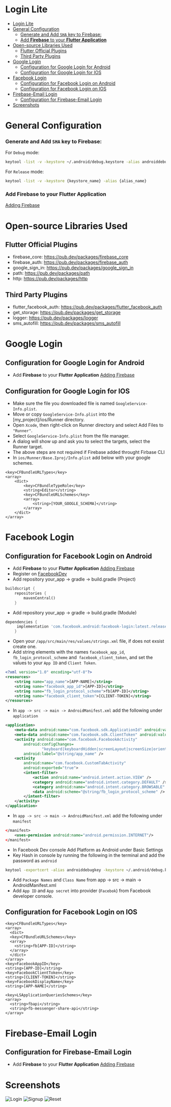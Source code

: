# Login Lite

- [Login Lite](#login-lite)
- [General Configuration](#general-configuration)
    - [Generate and Add `SHA` key to Firebase:](#generate-and-add-sha-key-to-firebase)
    - [Add **Firebase** to your **Flutter Application**](#add-firebase-to-your-flutter-application)
- [Open-source Libraries Used](#open-source-libraries-used)
  - [Flutter Official Plugins](#flutter-official-plugins)
  - [Third Party Plugins](#third-party-plugins)
- [Google Login](#google-login)
  - [Configuration for Google Login for Android](#configuration-for-google-login-for-android)
  - [Configuration for Google Login for IOS](#configuration-for-google-login-for-ios)
- [Facebook Login](#facebook-login)
  - [Configuration for Facebook Login on Android](#configuration-for-facebook-login-on-android)
  - [Configuration for Facebook Login on IOS](#configuration-for-facebook-login-on-ios)
- [Firebase-Email Login](#firebase-email-login)
  - [Configuration for Firebase-Email Login](#configuration-for-firebase-email-login)
- [Screenshots](#screenshots)
# General Configuration
### Generate and Add `SHA` key to Firebase:

For `Debug` mode:

```bash
keytool -list -v -keystore ~/.android/debug.keystore -alias androiddebugkey -storepass android -keypass android
```

For `Release` mode:

```bash
keytool -list -v -keystore {keystore_name} -alias {alias_name}
```
 ### Add **Firebase** to your **Flutter Application**
  [Adding Firebase](https://firebase.google.com/docs/flutter/)

# Open-source Libraries Used
## Flutter Official Plugins
- firebase_core: https://pub.dev/packages/firebase_core
- firebase_auth: https://pub.dev/packages/firebase_auth
- google_sign_in: https://pub.dev/packages/google_sign_in
- path: https://pub.dev/packages/path
- http: https://pub.dev/packages/http

## Third Party Plugins
- flutter_facebook_auth: https://pub.dev/packages/flutter_facebook_auth
- get_storage: https://pub.dev/packages/get_storage
- logger: https://pub.dev/packages/logger
- sms_autofill: https://pub.dev/packages/sms_autofill

# Google Login

## Configuration for Google Login for Android

- Add **Firebase** to your **Flutter Application**
  [Adding Firebase](https://firebase.google.com/docs/flutter/)

## Configuration for Google Login for IOS
- Make sure the file you downloaded file is named `GoogleService-Info.plist`.
- Move or copy `GoogleService-Info.plist` into the [my_project]/ios/Runner directory.
- Open `Xcode`, then right-click on Runner directory and select Add Files to `"Runner"`.
- Select `GoogleService-Info.plist` from the file manager.
- A dialog will show up and ask you to select the targets, select the Runner target.
- The above steps are not required if Firebase added throught Firbase CLI
- In `ios/Runner/Base.Iproj/Info.plist` add below with your google schemes.
```plist
<key>CFBundleURLTypes</key>
<array>
	<dict>
		<key>CFBundleTypeRole</key>
		<string>Editor</string>
		<key>CFBundleURLSchemes</key>
		<array>
			<string>[YOUR_GOOGLE_SCHEMA]</string>
		</array>
	</dict>
</array>
```

# Facebook Login

## Configuration for Facebook Login on Android

- Add **Firebase** to your **Flutter Application**
  [Adding Firebase](https://firebase.google.com/docs/flutter/)
- Register on [FacebookDev](https://developers.facebook.com/apps/create/)
- Add repository your_app -> gradle -> build.gradle (Project)

```dart
buildscript {
    repositories {
        mavenCentral()
    }
```

- Add repository your_app -> gradle -> build.gradle (Module)

```dart
dependencies {
	 implementation 'com.facebook.android:facebook-login:latest.release'
	}
```

- Open your `/app/src/main/res/values/strings.xml` file, if does not exsist create one.
- Add string elements with the names `facebook_app_id`, `fb_login_protocol_scheme` and` facebook_client_token`, and set the values to your `App ID` and `Client Token`.

```xml
<?xml version="1.0" encoding="utf-8"?>
<resources>
    <string name="app_name">[APP-NAME]</string>
    <string name="facebook_app_id">[APP-ID]</string>
    <string name="fb_login_protocol_scheme">fb[APP-ID]</string>
    <string name="facebook_client_token">[CLIENT-TOKEN]</string>
</resources>
```

- In `app -> src -> main -> AndroidManifest.xml` add the following under `application`

```xml
<application>
    <meta-data android:name="com.facebook.sdk.ApplicationId" android:value="@string/facebook_app_id"/>
    <meta-data android:name="com.facebook.sdk.ClientToken" android:value="@string/facebook_client_token"/>
    <activity android:name="com.facebook.FacebookActivity"
        android:configChanges=
                "keyboard|keyboardHidden|screenLayout|screenSize|orientation"
        android:label="@string/app_name" />
    <activity
        android:name="com.facebook.CustomTabActivity"
        android:exported="true">
        <intent-filter>
            <action android:name="android.intent.action.VIEW" />
            <category android:name="android.intent.category.DEFAULT" />
            <category android:name="android.intent.category.BROWSABLE" />
            <data android:scheme="@string/fb_login_protocol_scheme" />
        </intent-filter>
    </activity>
</application>
```

- In `app -> src -> main -> AndroidManifest.xml` add the following under `manifest`

```xml
</manifest>
    <uses-permission android:name="android.permission.INTERNET"/>
</manifest>
```

- In Facebook Dev console Add Platform as Android under Basic Settings
- Key Hash in console by running the following in the terminal and add the password as `android`

```bash
keytool -exportcert -alias androiddebugkey -keystore ~/.android/debug.keystore | openssl sha1 -binary | openssl base64
```

- Add `Package Names` and `Class Name` from app -> src -> main -> AndroidManifest.xml
- Add `App ID` and `App secret` into provider (`Facebok`) from Facebook developer console.

## Configuration for Facebook Login on IOS

```plist
<key>CFBundleURLTypes</key>
<array>
  <dict>
  <key>CFBundleURLSchemes</key>
  <array>
    <string>fb[APP-ID]</string>
  </array>
  </dict>
</array>
<key>FacebookAppID</key>
<string>[APP-ID]</string>
<key>FacebookClientToken</key>
<string>[CLIENT-TOKEN]</string>
<key>FacebookDisplayName</key>
<string>[APP-NAME]</string>
```
```plist
<key>LSApplicationQueriesSchemes</key>
<array>
  <string>fbapi</string>
  <string>fb-messenger-share-api</string>
</array>
```

# Firebase-Email Login

## Configuration for Firebase-Email Login

- Add **Firebase** to your **Flutter Application**
  [Adding Firebase](https://firebase.google.com/docs/flutter/)
# Screenshots
![Login](images/login_snap.png)
![Signup](images/signup_snap.png)
![Reset](images/reset_snap.png)
